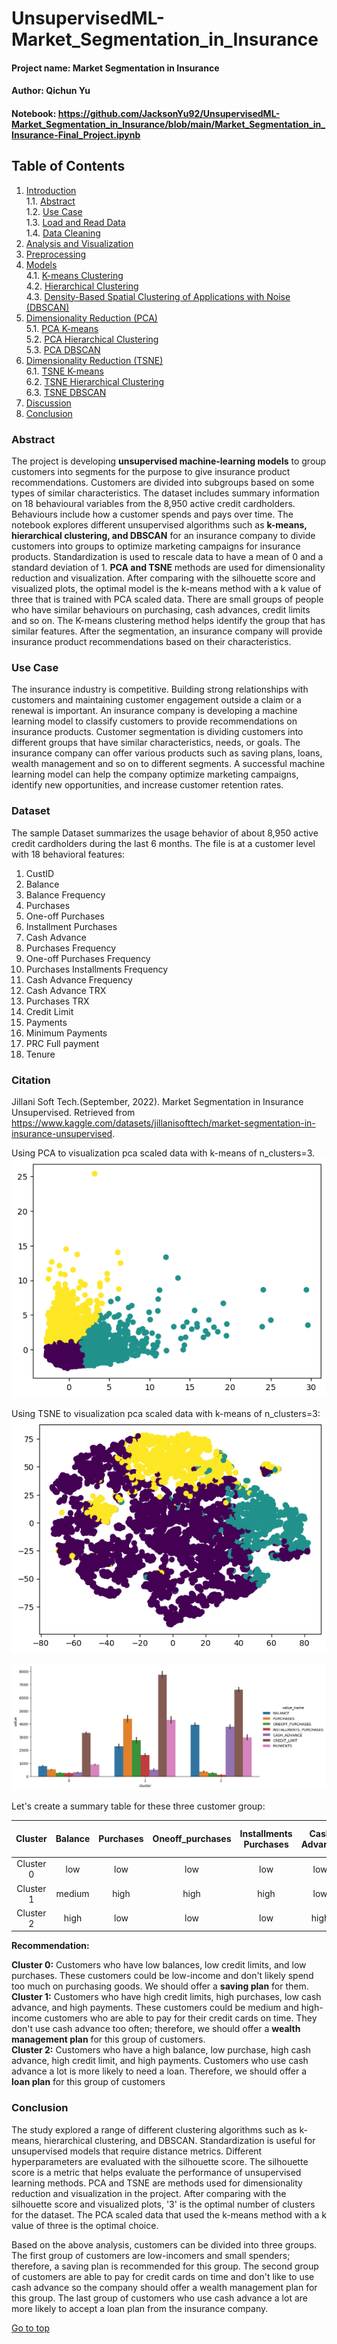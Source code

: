# UnsupervisedML-Market_Segmentation_in_Insurance
#### Project name: Market Segmentation in Insurance
#### Author: Qichun Yu
#### Notebook: https://github.com/JacksonYu92/UnsupervisedML-Market_Segmentation_in_Insurance/blob/main/Market_Segmentation_in_Insurance-Final_Project.ipynb

## Table of Contents
1. [Introduction](#Abstract)  
    1.1. [Abstract](#Abstract)  
    1.2. [Use Case](#Use-Case)  
    1.3. [Load and Read Data](#Load-and-Read-Data)  
    1.4. [Data Cleaning](#Data-Cleaning)
2. [Analysis and Visualization](#Analysis-and-Visualization)
3. [Preprocessing](#Preprocessing)
4. [Models](#Models)  
    4.1. [K-means Clustering](#K-means-Clustering)  
    4.2. [Hierarchical Clustering](#Hierarchical-Clustering)  
    4.3. [Density-Based Spatial Clustering of Applications with Noise (DBSCAN)](#Density-Based-Spatial-Clustering-of-Applications-with-Noise-(DBSCAN))  
5. [Dimensionality Reduction (PCA)](#Dimensionality-Reduction)  
    5.1. [PCA K-means](#PCA-K-means)    
    5.2. [PCA Hierarchical Clustering](#PCA-Hierarchical-Clustering)  
    5.3. [PCA DBSCAN](#PCA-DBSCAN)  
6. [Dimensionality Reduction (TSNE)](#T-Distributed-Stochastic-Neighbor-Embedding-(TSNE))  
    6.1. [TSNE K-means](#TSNE-K-means)    
    6.2. [TSNE Hierarchical Clustering](#TSNE-Hierarchical-Clustering)  
    6.3. [TSNE DBSCAN](#TSNE-DBSCAN)  
7. [Discussion](#Discussion)
8. [Conclusion](#Conclusion)

### Abstract

The project is developing **unsupervised machine-learning models** to group customers into segments for the purpose to give insurance product recommendations. Customers are divided into subgroups based on some types of similar characteristics. The dataset includes summary information on 18 behavioural variables from the 8,950 active credit cardholders. Behaviours include how a customer spends and pays over time. The notebook explores different unsupervised algorithms such as **k-means, hierarchical clustering, and DBSCAN** for an insurance company to divide customers into groups to optimize marketing campaigns for insurance products. Standardization is used to rescale data to have a mean of 0 and a standard deviation of 1.  **PCA and TSNE** methods are used for dimensionality reduction and visualization.  After comparing with the silhouette score and visualized plots, the optimal model is the k-means method with a k value of three that is trained with PCA scaled data. There are small groups of people who have similar behaviours on purchasing, cash advances, credit limits and so on. The K-means clustering method helps identify the group that has similar features. After the segmentation, an insurance company will provide insurance product recommendations based on their characteristics. 

### Use Case
The insurance industry is competitive. Building strong relationships with customers and maintaining customer engagement outside a claim or a renewal is important. An insurance company is developing a machine learning model to classify customers to provide recommendations on insurance products. Customer segmentation is dividing customers into different groups that have similar characteristics, needs, or goals. The insurance company can offer various products such as saving plans, loans, wealth management and so on to different segments. A successful machine learning model can help the company optimize marketing campaigns, identify new opportunities, and increase customer retention rates. 

### Dataset

The sample Dataset summarizes the usage behavior of about 8,950 active credit cardholders during the last 6 months. The file is at a customer level with 18 behavioral features:
<ol>
    <li>CustID</li>
<li>Balance</li>
<li>Balance Frequency</li>
<li>Purchases</li>
<li>One-off Purchases</li>
<li>Installment Purchases</li>
<li>Cash Advance</li>
<li>Purchases Frequency</li>
<li>One-off Purchases Frequency</li>
<li>Purchases Installments Frequency</li>
<li>Cash Advance Frequency</li>
<li>Cash Advance TRX</li>
<li>Purchases TRX</li>
<li>Credit Limit</li>
<li>Payments</li>
<li>Minimum Payments</li>
<li>PRC Full payment</li>
<li>Tenure</li>
</ol>

### Citation

Jillani Soft Tech.(September, 2022). Market Segmentation in Insurance Unsupervised. Retrieved from https://www.kaggle.com/datasets/jillanisofttech/market-segmentation-in-insurance-unsupervised.


Using PCA to visualization pca scaled data with k-means of n_clusters=3.
![png](output_181_0.png)

Using TSNE to visualization pca scaled data with k-means of n_clusters=3:
![png](output_183_1.png)

![png](output_196_1.png)


Let's create a summary table for these three customer group:

|Cluster | Balance | Purchases | Oneoff_purchases | Installments Purchases | Cash Advance | Credit_limit | Payments | Insurance Product Recommendation |
|:-----: | :-: |:-: |:-: |:-: |:-: |:-: |:-: | :-: |
| Cluster 0 | low	| low | low | low | low | low | low | <strong> Saving Plan</strong> |
| Cluster 1 | medium | high| high | high | low | high | high | <strong> Wealth Management </strong> |
| Cluster 2 | high | low | low | low | high | high | high | <strong> Loan </strong> |

**Recommendation:**<br>

**Cluster 0:** Customers who have low balances, low credit limits, and low purchases. These customers could be low-income and don't likely spend too much on purchasing goods. We should offer a **saving plan** for them. <br>
**Cluster 1:** Customers who have high credit limits, high purchases, low cash advance, and high payments. These customers could be medium and high-income customers who are able to pay for their credit cards on time. They don't use cash advance too often; therefore, we should offer a **wealth management plan** for this group of customers. <br>
**Cluster 2:** Customers who have a high balance, low purchase, high cash advance, high credit limit, and high payments. Customers who use cash advance a lot is more likely to need a loan. Therefore, we should  offer a **loan plan** for this group of customers

### Conclusion

The study explored a range of different clustering algorithms such as k-means, hierarchical clustering, and DBSCAN. Standardization is useful for unsupervised models that require distance metrics. Different hyperparameters are evaluated with the silhouette score. The silhouette score is a metric that helps evaluate the performance of unsupervised learning methods. PCA and TSNE are methods used for dimensionality reduction and visualization in the project. After comparing with the silhouette score and visualized plots, '3' is the optimal number of clusters for the dataset. The PCA scaled data that used the k-means method with a k value of three is the optimal choice. 

Based on the above analysis, customers can be divided into three groups. The first group of customers are low-incomers and small spenders; therefore, a saving plan is recommended for this group. The second group of customers are able to pay for credit cards on time and don't like to use cash advance so the company should offer a wealth management plan for this group. The last group of customers who use cash advance a lot are more likely to accept a loan plan from the insurance company. 

[Go to top](#readme)

